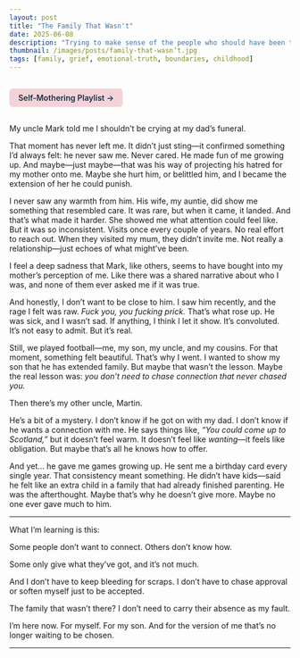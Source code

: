 ```yaml
---
layout: post
title: "The Family That Wasn't"
date: 2025-06-08
description: "Trying to make sense of the people who should have been there, the ones who showed glimpses of love, and the quiet rage that comes from never truly being seen."
thumbnail: /images/posts/family-that-wasn’t.jpg
tags: [family, grief, emotional-truth, boundaries, childhood]
---
```


<a href="https://music.youtube.com/playlist?list=PLuO5E1rh5RqIzePJeOjdXo62gwnYJ748_&si=NvtF0mzI9Sx2IoPu&shuffle=1" 
   target="_blank" 
   class="back-button"
   style="display:inline-block; margin: 1rem auto; background-color: #F4D3D8; color: #1A2D41; padding: 0.5rem 1rem; border-radius: 6px; font-weight: 600; text-decoration: none;">
  Self‑Mothering Playlist →
</a>

My uncle Mark told me I shouldn’t be crying at my dad’s funeral.

That moment has never left me. It didn’t just sting—it confirmed something I’d always felt: he never saw me. Never cared. He made fun of me growing up. And maybe—just maybe—that was his way of projecting his hatred for my mother onto me. Maybe she hurt him, or belittled him, and I became the extension of her he could punish.

I never saw any warmth from him. His wife, my auntie, did show me something that resembled care. It was rare, but when it came, it landed. And that’s what made it harder. She showed me what attention could feel like. But it was so inconsistent. Visits once every couple of years. No real effort to reach out. When they visited my mum, they didn’t invite me. Not really a relationship—just echoes of what might’ve been.

I feel a deep sadness that Mark, like others, seems to have bought into my mother’s perception of me. Like there was a shared narrative about who I was, and none of them ever asked me if it was true.

And honestly, I don’t want to be close to him. I saw him recently, and the rage I felt was raw. *Fuck you, you fucking prick.* That’s what rose up. He was sick, and I wasn’t sad. If anything, I think I let it show. It’s convoluted. It’s not easy to admit. But it’s real.

Still, we played football—me, my son, my uncle, and my cousins. For that moment, something felt beautiful. That’s why I went. I wanted to show my son that he has extended family. But maybe that wasn’t the lesson. Maybe the real lesson was: *you don’t need to chase connection that never chased you.*

Then there’s my other uncle, Martin.

He’s a bit of a mystery. I don’t know if he got on with my dad. I don’t know if he wants a connection with me. He says things like, *“You could come up to Scotland,”* but it doesn’t feel warm. It doesn’t feel like *wanting*—it feels like obligation. But maybe that’s all he knows how to offer.

And yet… he gave me games growing up. He sent me a birthday card every single year. That consistency meant something. He didn’t have kids—said he felt like an extra child in a family that had already finished parenting. He was the afterthought. Maybe that’s why he doesn’t give more. Maybe no one ever gave much to him.

---

What I’m learning is this:

Some people don’t want to connect. Others don’t know how.

Some only give what they’ve got, and it’s not much.

And I don’t have to keep bleeding for scraps. I don’t have to chase approval or soften myself just to be accepted.  

The family that wasn’t there? I don’t need to carry their absence as my fault.

I’m here now. For myself. For my son. And for the version of me that’s no longer waiting to be chosen.

---